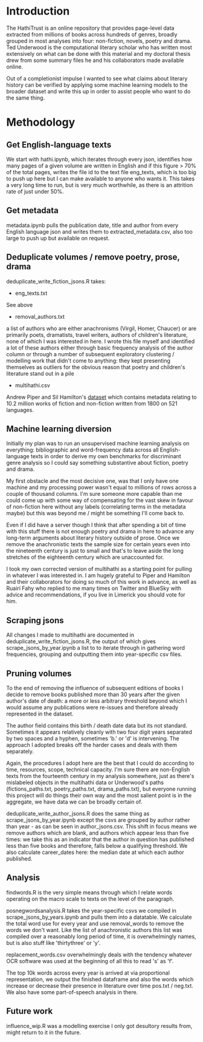 # Introduction

The HathiTrust is an online repository that provides page-level data extracted from millions of books across hundreds of genres, broadly grouped in most analyses into four: non-fiction, novels, poetry and drama. Ted Underwood is the computational literary scholar who has written most extensively on what can be done with this material and my doctoral thesis drew from some summary files he and his collaborators made available online.

Out of a completionist impulse I wanted to see what claims about literary history can be verified by applying some machine learning models to the broader dataset and write this up in order to assist people who want to do the same thing.

# Methodology

## Get English-language texts

We start with hathi.ipynb, which iterates through every json, identifies how many pages of a given volume are written in English and if this figure > 70% of the total pages, writes the file id to the text file eng_texts, which is too big to push up here but I can make available to anyone who wants it. This takes a very long time to run, but is very much worthwhile, as there is an attrition rate of just under 50%. 

## Get metadata

metadata.ipynb pulls the publication date, title and author from every English language json and writes them to extracted_metadata.csv, also too large to push up but available on request.

## Deduplicate volumes / remove poetry, prose, drama

deduplicate_write_fiction_jsons.R takes: 

- eng_texts.txt

See above

- removal_authors.txt

a list of authors who are either anachronisms (Virgil, Homer, Chaucer) or are primarily poets, dramatists, travel writers, authors of children's literature, none of which I was interested in here. I wrote this file myself and identified a lot of these authors either through basic frequency analysis of the author column or through a number of subsequent exploratory clustering / modelling work that didn't come to anything: they kept presenting themselves as outliers for the obvious reason that poetry and children's literature stand out in a pile

- multihathi.csv

Andrew Piper and Sil Hamilton's [dataset](https://openhumanitiesdata.metajnl.com/articles/10.5334/johd.95) which contains metadata relating to 10.2 million works of fiction and non-fiction written from 1800 on 521 languages.

## Machine learning diversion

Initially my plan was to run an unsupervised machine learning analysis on everything: bibliographic and word-frequency data across all English-language texts in order to derive my own benchmarks for discriminant genre analysis so I could say something substantive about fiction, poetry and drama. 

My first obstacle and the most decisive one, was that I only have one machine and my processing power wasn't equal to millions of rows across a couple of thousand columns. I'm sure someone more capable than me could come up with some way of compensating for the vast skew in favour of non-fiction here without any labels (correlating terms in the metadata maybe) but this was beyond me / might be something I'll come back to.

Even if I did have a server though I think that after spending a bit of time with this stuff there is not enough poetry and drama in here to advance any long-term arguments about literary history outside of prose. Once we remove the anachronistic texts the sample size for certain years even into the nineteenth century is just to small and that's to leave aside the long stretches of the eighteenth century which are unaccounted for. 

I took my own corrected version of multihathi as a starting point for pulling in whatever I was interested in. I am hugely grateful to Piper and Hamilton and their collaborators for doing so much of this work in advance, as well as Ruairí Fahy who replied to me many times on Twitter and BlueSky with advice and recommendations, if you live in Limerick you should vote for him.

## Scraping jsons

All changes I made to multihathi are documented in deduplicate_write_fiction_jsons.R, the output of which gives scrape_jsons_by_year.ipynb a list to to iterate through in gathering word frequencies, grouping and outputting them into year-specific csv files.

## Pruning volumes

To the end of removing the influence of subsequent editions of books I decide to remove books published more than 30 years after the given author's date of death: a more or less arbitrary threshold beyond which I would assume any publications were re-issues and therefore already represented in the dataset.

The author field contains this birth / death date data but its not standard. Sometimes it appears relatively cleanly with two four digit years separated by two spaces and a hyphen, sometimes 'b.' or 'd' is intervening. The approach I adopted breaks off the harder cases and deals with them separately.

Again, the procedures I adopt here are the best that I could do according to time, resources, scope, technical capacity. I'm sure there are non-English texts from the fourteenth century in my analysis somewhere, just as there's mislabeled objects in the multihathi data or Underwood's paths (fictions_paths.txt, poetry_paths.txt, drama_paths.txt), but everyone running this project will do things their own way and the most salient point is in the aggregate, we have data we can be broadly certain of.

deduplicate_write_author_jsons.R does the same thing as scrape_jsons_by_year.ipynb except the csvs are grouped by author rather than year - as can be seen in author_jsons.csv. This shift in focus means we remove authors which are blank, and authors which appear less than five times: we take this as an indicator that the author in question has published less than five books and therefore, falls below a qualifying threshold. We also calculate career_dates here: the median date at which each author published.

## Analysis

findwords.R is the very simple means through which I relate words operating on the macro scale to texts on the level of the paragraph.

posnegwordsanalysis.R takes the year-specific csvs we compiled in scrape_jsons_by_years.ipynb and pulls them into a datatable. We calculate the total word use for every year and use removal_words to remove the words we don't want. Like the list of anachronistic authors this list was compiled over a reasonably long period of time, it is overwhelmingly names, but is also stuff like 'thirtythree' or 'y'.

replacement_words.csv overwhelmingly deals with the tendency whatever OCR software was used at the beginning of all this to read 's' as 'f'.

The top 10k words across every year is arrived at via proportional representation, we output the finished dataframe and also the words which increase or decrease their presence in literature over time pos.txt / neg.txt. We also have some part-of-speech analysis in there.

## Future work

influence_wip.R was a modelling exercise I only got desultory results from, might return to it in the future.